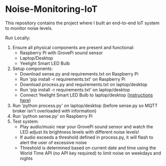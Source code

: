 # Noise-Monitoring-IoT
This repository contains the project where I built an end-to-end IoT system to monitor noise levels.

Run Locally:
1. Ensure all physical components are present and functional:
   - Raspberry Pi with GrovePi sound sensor
   - Laptop/Desktop
   - Yeelight Smart LED Bulb
2. Setup components:
   - Download sense.py and requirements.txt on Raspberry Pi
   - Run 'pip install -r requirements.txt' on Raspberry Pi
   - Download process.py and requirements.txt on laptop/desktop
   - Run 'pip install -r requirements.txt' on laptop/desktop
   - Connect Yeelight Smart LED Bulb to laptop/desktop ([instructions here](https://user-cube.medium.com/control-xiaomi-yeelight-bulbs-with-python-f90fba962257))
3. Run 'python process.py' on laptop/desktop (before sense.py so MQTT broker isn't overloaded with information)
4. Run 'python sense.py' on Raspberry Pi
5. Test system:
   - Play audio/music near your GrovePi sound sensor and watch the LED adjust its brightness levels with different noise levels!
   - If audio exceeds a threshold defined in process.py, it will flash to alert the user of excessive noise
   - Threshold is determined based on current date and time using the World Time API (no API key required) to limit noise on weekdays and nights
